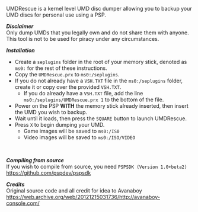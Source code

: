 UMDRescue is a kernel level UMD disc dumper allowing you to backup your UMD discs for personal use using a PSP.
<br/>

***Disclaimer*** <br/>
Only dump UMDs that you legally own and do not share them with anyone. <br/>
This tool is not to be used for piracy under any circumstances.
<br/>

***Installation*** <br/>
- Create a `seplugins` folder in the root of your memory stick, denoted as `ms0:` for the rest of these instructions.
- Copy the `UMDRescue.prx` to `ms0:/seplugins`.
- If you do not already have a `VSH.TXT` file in the `ms0:/seplugins` folder, create it or copy over the provided `VSH.TXT`.
  - If you do already have a `VSH.TXT` file, add the line `ms0:/seplugins/UMDRescue.prx 1` to the bottom of the file.
- Power on the PSP **WITH** the memory stick already inserted, then insert the UMD you wish to backup. 
- Wait until it loads, then press the `SQUARE` button to launch UMDRescue.
- Press `X` to begin dumping your UMD.
  - Game images will be saved to `ms0:/IS0` 
  - Video images will be saved to `ms0:/ISO/VIDEO`
<br/>

***Compiling from source*** <br/>
If you wish to compile from source, you need `PSPSDK (Version 1.0+beta2)` https://github.com/pspdev/pspsdk
<br/>

***Credits*** <br/>
Original source code and all credit for idea to Avanaboy <br/>
https://web.archive.org/web/20121215031736/http://avanaboy-console.com/
